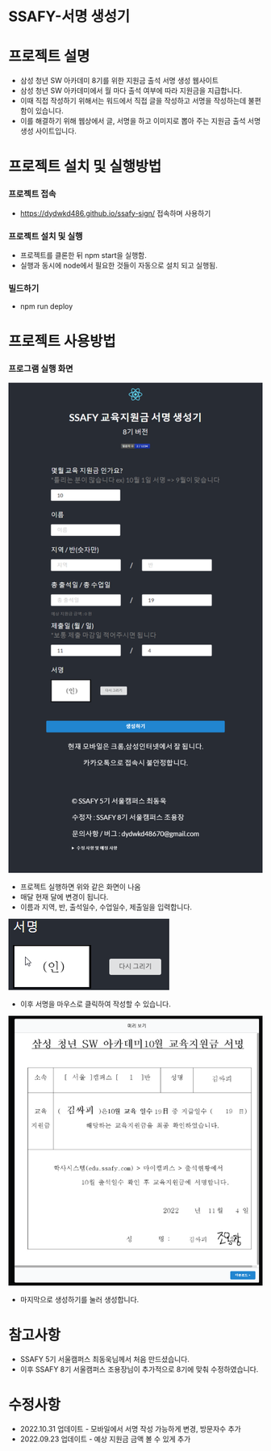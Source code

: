 # SSAFY-서명 생성기

# 프로젝트 설명
- 삼성 청년 SW 아카데미 8기를 위한 지원금 출석 서명 생성 웹사이트
- 삼성 청년 SW 아카데미에서 월 마다 출석 여부에 따라 지원금을 지급합니다. 
- 이때 직접 작성하기 위해서는 워드에서 직접 글을 작성하고 서명을 작성하는데 불편함이 있습니다.
- 이를 해결하기 위해 웹상에서 글, 서명을 하고 이미지로 뽑아 주는 지원금 출석 서명 생성 사이트입니다.

# 프로젝트 설치 및 실행방법
### 프로젝트 접속
- https://dydwkd486.github.io/ssafy-sign/ 접속하며 사용하기
### 프로젝트 설치 및 실행
- 프로젝트를 클론한 뒤 npm start을 실행함.
- 실행과 동시에 node에서 필요한 것들이 자동으로 설치 되고 실행됨.
### 빌드하기
- npm run deploy

# 프로젝트 사용방법
### 프로그램 실행 화면
![ex_screenshot](./img/main1.png)

- 프로젝트 실행하면 위와 같은 화면이 나옴
- 매달 현재 달에 변경이 됩니다.
- 이름과 지역, 반, 출석일수, 수업일수, 제출일을 입력합니다.

![ex_screenshot](./img/main2.gif)

- 이후 서명을 마우스로 클릭하여 작성할 수 있습니다.

![ex_screenshot](./img/main3.JPG)
- 마지막으로 생성하기를 눌러 생성합니다.

# 참고사항
- SSAFY 5기 서울캠퍼스 최동욱님께서 처음 만드셨습니다.
- 이후 SSAFY 8기 서울캠퍼스 조용장님이 추가적으로 8기에 맞춰 수정하였습니다.

# 수정사항
- 2022.10.31 업데이트 - 모바일에서 서명 작성 가능하게 변경, 방문자수 추가
- 2022.09.23 업데이트 - 예상 지원금 금액 볼 수 있게 추가